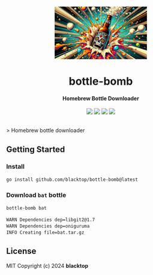 <p align="center">
  <a href="https://github.com/blacktop/bottle-bomb"><img alt="BB Logo" src="https://github.com/blacktop/bottle-bomb/raw/master/docs/logo.webp" height="140" /></a>
  <h1 align="center">bottle-bomb</h1>
  <h4><p align="center">Homebrew Bottle Downloader</p></h4>
  <p align="center">
    <a href="https://github.com/blacktop/bottle-bomb/actions" alt="Actions">
          <img src="https://github.com/blacktop/bottle-bomb/actions/workflows/goreleaser.yml/badge.svg?branch=main" /></a>
    <a href="https://github.com/blacktop/bottle-bomb/releases/latest" alt="Downloads">
          <img src="https://img.shields.io/github/downloads/blacktop/bottle-bomb/total.svg" /></a>
    <a href="https://github.com/blacktop/bottle-bomb/releases" alt="GitHub Release">
          <img src="https://img.shields.io/github/release/blacktop/bottle-bomb.svg" /></a>
    <a href="http://doge.mit-license.org" alt="LICENSE">
          <img src="https://img.shields.io/:license-mit-blue.svg" /></a>
</p>
<br>
> Homebrew bottle downloader

## Getting Started

### Install

```bash
go install github.com/blacktop/bottle-bomb@latest
```

### Download `bat` bottle

```bash
bottle-bomb bat
```

```bash
WARN Dependencies dep=libgit2@1.7
WARN Dependencies dep=oniguruma
INFO Creating file=bat.tar.gz
```

## License

MIT Copyright (c) 2024 **blacktop**